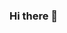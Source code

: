 ### Hi there 👋

<!--
**Ssl0168/Ssl0168** is a ✨ _special_ ✨ repository because its `README.md` (this file) appears on your GitHub profile.

Here are some ideas to get you started:

- 🔭 I’m currently working on ...
- 🌱 I’m currently learning ...
- 📫Email:18646870168@163.com 


https://github.com/Ssl0168/Ssl0168/assets/144106239/851977f6-5553-44e1-9096-d1f10f1c0c77

